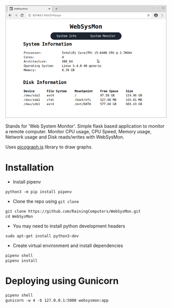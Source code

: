 ![project logo](screenshot.gif)

Stands for 'Web System Monitor'. Simple flask based application to monitor a remote computer.
Monitor CPU usage, CPU Speed, Memory usage, Network usage and Disk reads/writes with WebSysMon.

Uses [picograph.js](https://github.com/RainingComputers/picograph.js) library to draw graphs.

# Installation
+ Install pipenv
```
python3 -m pip install pipenv
```
+ Clone the repo using `git clone`
```
git clone https://github.com/RainingComputers/WebSysMon.git
cd WebSysMon
```
+ You may need to install python development headers
```
sudo apt-get install python3-dev
```
+ Create virtual environment and install dependencies
```
pipenv shell
pipenv install
```
# Deploying using Gunicorn
```
pipenv shell
gunicorn -w 4 -b 127.0.0.1:5000 websysmon:app
```




